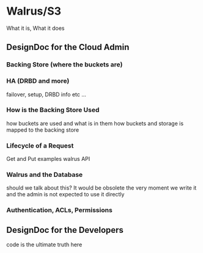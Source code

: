 # Walrus/S3
What it is, What it does

## DesignDoc for the Cloud Admin
### Backing Store (where the buckets are)
### HA (DRBD and more)
failover, setup, DRBD info etc ...
### How is the Backing Store Used
how buckets are used and what is in them
how buckets and storage is mapped to the backing store
### Lifecycle of a Request
Get and Put examples
walrus API
### Walrus and the Database
should we talk about this? It would be obsolete the very moment we write it and the admin is not expected to use it directly
### Authentication, ACLs, Permissions

## DesignDoc for the Developers
code is the ultimate truth here

